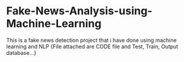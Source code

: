 # Fake-News-Analysis-using-Machine-Learning
This is a fake news detection project that i have done using machine learning and NLP
 {File attached are CODE file and Test, Train, Output database...}
